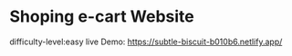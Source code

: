 # Shoping e-cart Website
difficulty-level:easy
live Demo: https://subtle-biscuit-b010b6.netlify.app/
